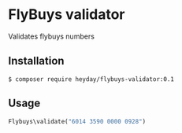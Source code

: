 # FlyBuys validator

Validates flybuys numbers

## Installation

	$ composer require heyday/flybuys-validator:0.1

## Usage

```php
Flybuys\validate("6014 3590 0000 0928")
```
